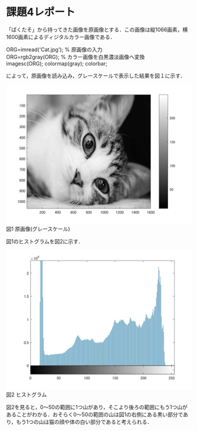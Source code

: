 
# 課題4レポート

「ぱくたそ」から持ってきた画像を原画像とする．この画像は縦1066画素，横1600画素によるディジタルカラー画像である．

ORG=imread('Cat.jpg'); % 原画像の入力  
ORG=rgb2gray(ORG); % カラー画像を白黒濃淡画像へ変換  
imagesc(ORG); colormap(gray); colorbar;  

によって，原画像を読み込み，グレースケールで表示した結果を図１に示す．

![原画像](https://github.com/Tomoya-A/MyFolder/blob/master/kadai4/kadai4_1.jpg)  
図1 原画像(グレースケール)

図1のヒストグラムを図2に示す．

![原画像](https://github.com/Tomoya-A/MyFolder/blob/master/kadai4/kadai4_2.jpg)  
図2 ヒストグラム

図2を見ると，0～50の範囲に1つ山があり，そこより後ろの範囲にもう1つ山があることがわかる．おそらく0～50の範囲の山は図1の右側にある黒い部分であり，もう1つの山は猫の顔や体の白い部分であると考えられる．

